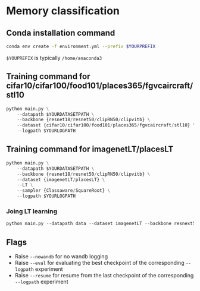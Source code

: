 # Memory classification

## Conda installation command
```bash
conda env create -f environment.yml --prefix $YOURPREFIX
```
`$YOUPREFIX` is typically `/home/anaconda3`

## Training command for cifar10/cifar100/food101/places365/fgvcaircraft/stl10
```python
python main.py \
    --datapath $YOURDATASETPATH \
    --backbone {resnet18/resnet50/clipRN50/clipvitb} \
    --dataset {cifar10/cifar100/food101/places365/fgvcaircraft/stl10} \
    --logpath $YOURLOGPATH
```

## Training command for imagenetLT/placesLT
```python
python main.py \
    --datapath $YOURDATASETPATH \
    --backbone {resnet18/resnet50/clipRN50/clipvitb} \
    --dataset {imagenetLT/placesLT} \
    --LT \
    --sampler {Classaware/SquareRoot} \
    --logpath $YOURLOGPATH
```

### Joing LT learning
```python
python main.py --datapath data --dataset imagenetLT --backbone resnext50 --lr 0.025 --maxepochs 90 --Decoupled --batchsize 64
```


## Flags
- Raise `--nowandb` for no wandb logging
- Raise `--eval` for evaluating the best checkpoint of the corresponding `--logpath` experiment
- Raise `--resume` for resume from the last checkpoint of the corresponding `--logpath` experiment
